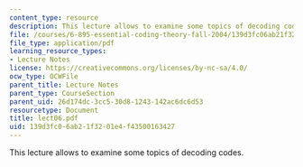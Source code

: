 ```yaml
---
content_type: resource
description: This lecture allows to examine some topics of decoding codes.
file: /courses/6-895-essential-coding-theory-fall-2004/139d3fc06ab21f3201e4f43500163427_lect06.pdf
file_type: application/pdf
learning_resource_types:
- Lecture Notes
license: https://creativecommons.org/licenses/by-nc-sa/4.0/
ocw_type: OCWFile
parent_title: Lecture Notes
parent_type: CourseSection
parent_uid: 26d174dc-3cc5-30d8-1243-142ac6dc6d53
resourcetype: Document
title: lect06.pdf
uid: 139d3fc0-6ab2-1f32-01e4-f43500163427
---
```

This lecture allows to examine some topics of decoding codes.